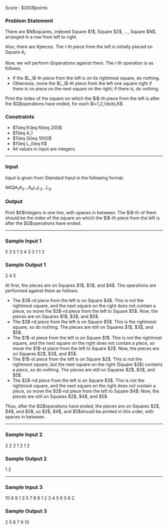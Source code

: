 
<div>

<span>

<span>

<p>
Score : $200$points
</p>

<div>

<section>

### **Problem Statement**

<p>
There are $N$squares, indexed Square $1$, Square $2$, …, Square $N$, arranged in a row from left to right.

Also, there are $K$pieces.  The $i$-th piece from the left is initially placed on Square $A_i$.

Now, we will perform $Q$operations against them.
The $i$-th operation is as follows:
</p>

<ul>

<li>
If the $L_i$-th piece from the left is on its rightmost square, do nothing.
</li>

<li>
Otherwise, move the $L_i$-th piece from the left one square right if there is no piece on the next square on the right; if there is, do nothing.
</li>

</ul>

<p>
Print the index of the square on which the $i$-th piece from the left is after the $Q$operations have ended, for each $i=1,2,\ldots,K$.
</p>

</section>

</div>

<div>

<section>

### **Constraints**

<ul>

<li>
$1\leq K\leq N\leq 200$
</li>

<li>
$1\leq A_1<A_2<\cdots<A_K\leq N$
</li>

<li>
$1\leq Q\leq 1000$
</li>

<li>
$1\leq L_i\leq K$
</li>

<li>
All values in input are integers.
</li>

</ul>

</section>

</div>

---

<div>

<div>

<section>

### **Input**

<p>
Input is given from Standard Input in the following format:
</p>

<div>

$N$$K$$Q$$A_1$$A_2$$\ldots$$A_K$$L_1$$L_2$$\ldots$$L_Q$
</div>

</section>

</div>

<div>

<section>

### **Output**

<p>
Print $K$integers in one line, with spaces in between.
The $i$-th of them should be the index of the square on which the $i$-th piece from the left is after the $Q$operations have ended.
</p>

</section>

</div>

</div>

---

<div>

<section>

### **Sample Input 1**

<div>

5 3 5
1 3 4
3 3 1 1 2

</div>

</section>

</div>

<div>

<section>

### **Sample Output 1**

<div>

2 4 5

</div>

<p>
At first, the pieces are on Squares $1$, $3$, and $4$.  The operations are performed against them as follows:
</p>

<ul>

<li>
The $3$-rd piece from the left is on Square $4$.
This is not the rightmost square, and the next square on the right does not contain a piece, so move the $3$-rd piece from the left to Square $5$.
Now, the pieces are on Squares $1$, $3$, and $5$.
</li>

<li>
The $3$-rd piece from the left is on Square $5$.
This is the rightmost square, so do nothing.
The pieces are still on Squares $1$, $3$, and $5$.
</li>

<li>
The $1$-st piece from the left is on Square $1$.
This is not the rightmost square, and the next square on the right does not contain a piece, so move the $1$-st piece from the left to Square $2$.
Now, the pieces are on Squares $2$, $3$, and $5$.
</li>

<li>
The $1$-st piece from the left is on Square $2$.
This is not the rightmost square, but the next square on the right (Square $3$) contains a piece, so do nothing.
The pieces are still on Squares $2$, $3$, and $5$.
</li>

<li>
The $2$-nd piece from the left is on Square $3$.
This is not the rightmost square, and the next square on the right does not contain a piece, so move the $2$-nd piece from the left to Square $4$;
Now, the pieces are still on Squares $2$, $4$, and $5$.
</li>

</ul>

<p>
Thus, after the $Q$operations have ended, the pieces are on Squares $2$, $4$, and $5$, so $2$, $4$, and $5$should be printed in this order, with spaces in between.
</p>

</section>

</div>

---

<div>

<section>

### **Sample Input 2**

<div>

2 2 2
1 2
1 2

</div>

</section>

</div>

<div>

<section>

### **Sample Output 2**

<div>

1 2

</div>

</section>

</div>

---

<div>

<section>

### **Sample Input 3**

<div>

10 6 9
1 3 5 7 8 9
1 2 3 4 5 6 5 6 2

</div>

</section>

</div>

<div>

<section>

### **Sample Output 3**

<div>

2 5 6 7 9 10

</div>

</section>

</div>

</span>

</span>

</div>

